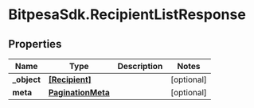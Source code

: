 # BitpesaSdk.RecipientListResponse

## Properties
Name | Type | Description | Notes
------------ | ------------- | ------------- | -------------
**_object** | [**[Recipient]**](Recipient.md) |  | [optional] 
**meta** | [**PaginationMeta**](PaginationMeta.md) |  | [optional] 


